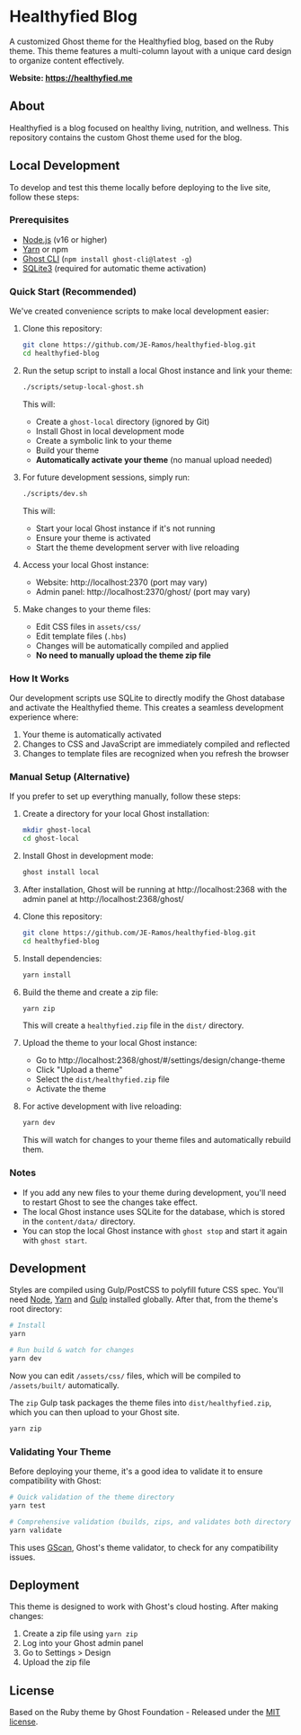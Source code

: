 # Healthyfied Blog

A customized Ghost theme for the Healthyfied blog, based on the Ruby theme. This theme features a multi-column layout with a unique card design to organize content effectively.

**Website: https://healthyfied.me**

## About

Healthyfied is a blog focused on healthy living, nutrition, and wellness. This repository contains the custom Ghost theme used for the blog.

## Local Development

To develop and test this theme locally before deploying to the live site, follow these steps:

### Prerequisites

- [Node.js](https://nodejs.org/) (v16 or higher)
- [Yarn](https://yarnpkg.com/) or npm
- [Ghost CLI](https://ghost.org/docs/ghost-cli/) (`npm install ghost-cli@latest -g`)
- [SQLite3](https://www.sqlite.org/) (required for automatic theme activation)

### Quick Start (Recommended)

We've created convenience scripts to make local development easier:

1. Clone this repository:
   ```bash
   git clone https://github.com/JE-Ramos/healthyfied-blog.git
   cd healthyfied-blog
   ```

2. Run the setup script to install a local Ghost instance and link your theme:
   ```bash
   ./scripts/setup-local-ghost.sh
   ```
   This will:
   - Create a `ghost-local` directory (ignored by Git)
   - Install Ghost in local development mode
   - Create a symbolic link to your theme
   - Build your theme
   - **Automatically activate your theme** (no manual upload needed)

3. For future development sessions, simply run:
   ```bash
   ./scripts/dev.sh
   ```
   This will:
   - Start your local Ghost instance if it's not running
   - Ensure your theme is activated
   - Start the theme development server with live reloading

4. Access your local Ghost instance:
   - Website: http://localhost:2370 (port may vary)
   - Admin panel: http://localhost:2370/ghost/ (port may vary)

5. Make changes to your theme files:
   - Edit CSS files in `assets/css/`
   - Edit template files (`.hbs`)
   - Changes will be automatically compiled and applied
   - **No need to manually upload the theme zip file**

### How It Works

Our development scripts use SQLite to directly modify the Ghost database and activate the Healthyfied theme. This creates a seamless development experience where:

1. Your theme is automatically activated
2. Changes to CSS and JavaScript are immediately compiled and reflected
3. Changes to template files are recognized when you refresh the browser

### Manual Setup (Alternative)

If you prefer to set up everything manually, follow these steps:

1. Create a directory for your local Ghost installation:
   ```bash
   mkdir ghost-local
   cd ghost-local
   ```

2. Install Ghost in development mode:
   ```bash
   ghost install local
   ```

3. After installation, Ghost will be running at http://localhost:2368 with the admin panel at http://localhost:2368/ghost/

4. Clone this repository:
   ```bash
   git clone https://github.com/JE-Ramos/healthyfied-blog.git
   cd healthyfied-blog
   ```

5. Install dependencies:
   ```bash
   yarn install
   ```

6. Build the theme and create a zip file:
   ```bash
   yarn zip
   ```
   This will create a `healthyfied.zip` file in the `dist/` directory.

7. Upload the theme to your local Ghost instance:
   - Go to http://localhost:2368/ghost/#/settings/design/change-theme
   - Click "Upload a theme"
   - Select the `dist/healthyfied.zip` file
   - Activate the theme

8. For active development with live reloading:
   ```bash
   yarn dev
   ```
   This will watch for changes to your theme files and automatically rebuild them.

### Notes

- If you add any new files to your theme during development, you'll need to restart Ghost to see the changes take effect.
- The local Ghost instance uses SQLite for the database, which is stored in the `content/data/` directory.
- You can stop the local Ghost instance with `ghost stop` and start it again with `ghost start`.

## Development

Styles are compiled using Gulp/PostCSS to polyfill future CSS spec. You'll need [Node](https://nodejs.org/), [Yarn](https://yarnpkg.com/) and [Gulp](https://gulpjs.com) installed globally. After that, from the theme's root directory:

```bash
# Install
yarn

# Run build & watch for changes
yarn dev
```

Now you can edit `/assets/css/` files, which will be compiled to `/assets/built/` automatically.

The `zip` Gulp task packages the theme files into `dist/healthyfied.zip`, which you can then upload to your Ghost site.

```bash
yarn zip
```

### Validating Your Theme

Before deploying your theme, it's a good idea to validate it to ensure compatibility with Ghost:

```bash
# Quick validation of the theme directory
yarn test

# Comprehensive validation (builds, zips, and validates both directory and zip)
yarn validate
```

This uses [GScan](https://github.com/TryGhost/GScan), Ghost's theme validator, to check for any compatibility issues.

## Deployment

This theme is designed to work with Ghost's cloud hosting. After making changes:

1. Create a zip file using `yarn zip`
2. Log into your Ghost admin panel
3. Go to Settings > Design
4. Upload the zip file

## License

Based on the Ruby theme by Ghost Foundation - Released under the [MIT license](LICENSE).
